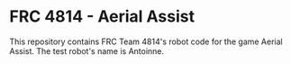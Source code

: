FRC 4814 - Aerial Assist
============
This repository contains FRC Team 4814's robot code for the game Aerial Assist.
The test robot's name is Antoinne.